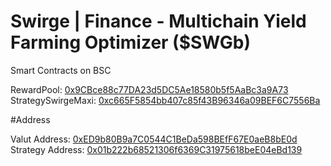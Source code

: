 # Swirge | Finance - Multichain Yield Farming Optimizer ($SWGb)

Smart Contracts on BSC

RewardPool: [0x9CBce88c77DA23d5DC5Ae18580b5f5AaBc3a9A73](https://bscscan.com/address/0x9cbce88c77da23d5dc5ae18580b5f5aabc3a9a73)
StrategySwirgeMaxi: [0xc665F5854bb407c85f43B96346a09BEF6C7556Ba](https://bscscan.com/address/0xc665f5854bb407c85f43b96346a09bef6c7556ba)

#Address

Valut Address: [0xED9b80B9a7C0544C1BeDa598BEfF67E0aeB8bE0d](https://bscscan.com/address/0xed9b80b9a7c0544c1beda598beff67e0aeb8be0d)
Strategy Address: [0x01b222b68521306f6369C31975618beE04eBd139](https://bscscan.com/address/0x01b222b68521306f6369c31975618bee04ebd139)
